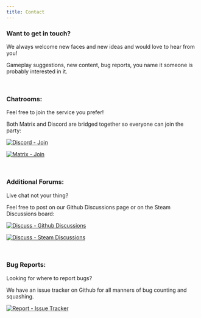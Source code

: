 ```yaml
---
title: Contact
---
```


### Want to get in touch?

We always welcome new faces and new ideas and would love to hear from you!

Gameplay suggestions, new content, bug reports, you name it someone is probably interested in it.

<br>

### Chatrooms:
Feel free to join the service you prefer! 

Both Matrix and Discord are bridged together so everyone can join the party:

[![Discord - Join](https://img.shields.io/badge/Discord-Join-7289da?style=for-the-badge&logo=discord)](https://discord.com/invite/nd2M5BR)

[![Matrix - Join](https://img.shields.io/badge/Matrix-Join-0dbd8b?style=for-the-badge&logo=matrix)](https://matrix.to/#/#naev-community:matrix.org)

<br>

### Additional Forums:
Live chat not your thing? 

Feel free to post on our Github Discussions page or on the Steam Discussions board:

[![Discuss - Github Discussions](https://img.shields.io/badge/Discuss-Github_Discussions-informational?style=for-the-badge&logo=github)](https://github.com/naev/naev/discussions)

[![Discuss - Steam Discussions](https://img.shields.io/badge/Discuss-Steam_Discussions-black?style=for-the-badge&logo=steam)](https://steamcommunity.com/app/598530/discussions/)

<br>

### Bug Reports:
Looking for where to report bugs?

We have an issue tracker on Github for all manners of bug counting and squashing.

[![Report - Issue Tracker](https://img.shields.io/badge/Report-Issue_Tracker-blue?style=for-the-badge&logo=github)](https://github.com/naev/naev/issues)
